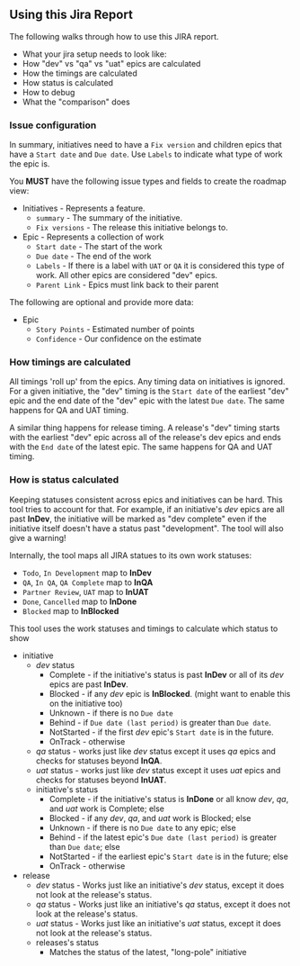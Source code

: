 ## Using this Jira Report

The following walks through how to use this JIRA report.

- What your jira setup needs to look like:
- How "dev" vs "qa" vs "uat" epics are calculated
- How the timings are calculated
- How status is calculated
- How to debug
- What the "comparison" does


### Issue configuration


In summary, initiatives need to have a `Fix version` and children epics that have a `Start date` and `Due date`. Use
`Labels` to indicate what type of work the epic is.

You __MUST__ have the following issue types and fields to create the roadmap view:

- Initiatives - Represents a feature.
	- `summary` - The summary of the initiative.
	- `Fix versions` - The release this initiative belongs to.
- Epic - Represents a collection of work
	- `Start date` - The start of the work
	- `Due date` - The end of the work
	- `Labels` - If there is a label with `UAT` or `QA` it is considered this type of work. All other epics are considered "dev" epics.
	- `Parent Link` - Epics must link back to their parent

The following are optional and provide more data:

- Epic
	- `Story Points` - Estimated number of points
	- `Confidence` - Our confidence on the estimate



### How timings are calculated

All timings 'roll up' from the epics. Any timing data on initiatives is ignored. For a given initiative,
the "dev" timing is the `Start date` of the earliest "dev" epic and the end date of
the "dev" epic with the latest `Due date`. The same happens for QA and UAT timing.

A similar thing happens for release timing. A release's "dev" timing starts with the earliest "dev" epic across all
of the release's dev epics and ends with the `End date` of the latest epic. The same happens for QA and UAT timing.

### How is status calculated

Keeping statuses consistent across epics and initiatives can be hard. This tool tries to
account for that. For example, if an initiative's _dev_ epics are all past __InDev__, the initiative
will be marked as "dev complete" even if the initiative itself doesn't have a status past "development". The tool
will also give a warning!

Internally, the tool maps all JIRA statues to its own work statuses:

- `Todo`, `In Development` map to __InDev__
- `QA`, `In QA`, `QA Complete` map to __InQA__
-  `Partner Review`, `UAT` map to __InUAT__
- `Done`, `Cancelled` map to __InDone__
- `Blocked` map to __InBlocked__

This tool uses the work statuses and timings to calculate which status to show

- initiative
	- _dev_ status
		- Complete - if the initiative's status is past __InDev__ or all of its _dev_ epics are past __InDev__.
		- Blocked - if any _dev_ epic is __InBlocked__. (might want to enable this on the initiative too)
		- Unknown - if there is no `Due date`
		- Behind - if `Due date (last period)` is greater than `Due date`.
		- NotStarted - if the first _dev_ epic's `Start date` is in the future.
		- OnTrack - otherwise
	- _qa_ status - works just like _dev_ status except it uses _qa_ epics and checks for statuses beyond __InQA__.
	- _uat_ status - works just like _dev_ status except it uses _uat_ epics and checks for statuses beyond __InUAT__.
	- initiative's status
		- Complete - if the initiative's status is __InDone__ or all know _dev_, _qa_, and _uat_ work is Complete; else
		- Blocked - if any _dev_, _qa_, and _uat_ work is Blocked; else
		- Unknown - if there is no `Due date` to any epic; else
		- Behind - if the latest epic's `Due date (last period)` is greater than `Due date`; else
		- NotStarted - if the earliest epic's `Start date` is in the future; else
		- OnTrack - otherwise
- release
	- _dev_ status - Works just like an initiative's _dev_ status, except it does not look at the release's status.
	- _qa_ status - Works just like an initiative's _qa_ status, except it does not look at the release's status.
	- _uat_ status - Works just like an initiative's _uat_ status, except it does not look at the release's status.
	- releases's status
		- Matches the status of the latest, "long-pole" initiative
